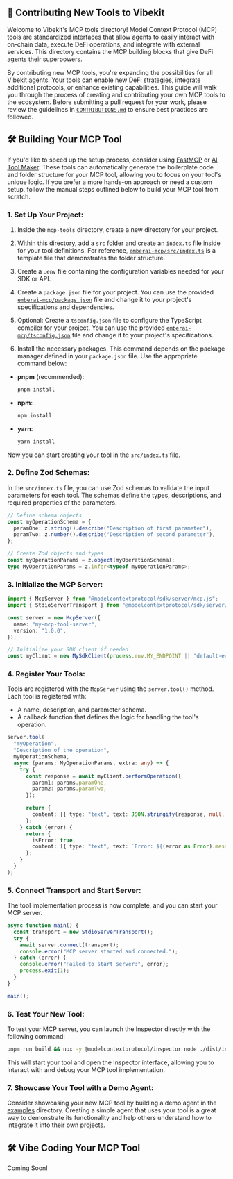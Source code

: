 ## 🧩 Contributing New Tools to Vibekit

Welcome to Vibekit's MCP tools directory! Model Context Protocol (MCP) tools are standardized interfaces that allow agents to easily interact with on-chain data, execute DeFi operations, and integrate with external services. This directory contains the MCP building blocks that give DeFi agents their superpowers.

By contributing new MCP tools, you're expanding the possibilities for all Vibekit agents. Your tools can enable new DeFi strategies, integrate additional protocols, or enhance existing capabilities. This guide will walk you through the process of creating and contributing your own MCP tools to the ecosystem. Before submitting a pull request for your work, please review the guidelines in [`CONTRIBUTIONS.md`](https://github.com/EmberAGI/arbitrum-vibekit/blob/main/CONTRIBUTIONS.md) to ensure best practices are followed.

## 🛠️ Building Your MCP Tool

If you'd like to speed up the setup process, consider using [FastMCP](https://github.com/punkpeye/fastmcp/) or [AI Tool Maker](https://github.com/nihaocami/ai-tool-maker). These tools can automatically generate the boilerplate code and folder structure for your MCP tool, allowing you to focus on your tool's unique logic. If you prefer a more hands-on approach or need a custom setup, follow the manual steps outlined below to build your MCP tool from scratch.

### 1. Set Up Your Project:

1. Inside the `mcp-tools` directory, create a new directory for your project.

2. Within this directory, add a `src` folder and create an `index.ts` file inside for your tool definitions. For reference, [`emberai-mcp/src/index.ts`](https://github.com/EmberAGI/arbitrum-vibekit/blob/main/typescript/lib/mcp-tools/emberai-mcp/src/index.ts) is a template file that demonstrates the folder structure.

3. Create a `.env` file containing the configuration variables needed for your SDK or API.

4. Create a `package.json` file for your project. You can use the provided [`emberai-mcp/package.json`](https://github.com/EmberAGI/arbitrum-vibekit/blob/main/typescript/lib/mcp-tools/emberai-mcp/package.json) file and change it to your project's specifications and dependencies.

5. Optional: Create a `tsconfig.json` file to configure the TypeScript compiler for your project. You can use the provided [`emberai-mcp/tsconfig.json`](https://github.com/EmberAGI/arbitrum-vibekit/blob/main/typescript/lib/mcp-tools/emberai-mcp/tsconfig.json) file and change it to your project's specifications.

6. Install the necessary packages. This command depends on the package manager defined in your `package.json` file. Use the appropriate command below:

- **pnpm** (recommended):
  ```bash
  pnpm install
  ```
- **npm**:
  ```bash
  npm install
  ```
- **yarn**:
  ```bash
  yarn install
  ```

Now you can start creating your tool in the `src/index.ts` file.

### 2. Define Zod Schemas:

In the `src/index.ts` file, you can use Zod schemas to validate the input parameters for each tool. The schemas define the types, descriptions, and required properties of the parameters.

```typescript
// Define schema objects
const myOperationSchema = {
  paramOne: z.string().describe("Description of first parameter"),
  paramTwo: z.number().describe("Description of second parameter"),
};

// Create Zod objects and types
const myOperationParams = z.object(myOperationSchema);
type MyOperationParams = z.infer<typeof myOperationParams>;
```

### 3. Initialize the MCP Server:

```typescript
import { McpServer } from "@modelcontextprotocol/sdk/server/mcp.js";
import { StdioServerTransport } from "@modelcontextprotocol/sdk/server/stdio.js";

const server = new McpServer({
  name: "my-mcp-tool-server",
  version: "1.0.0",
});

// Initialize your SDK client if needed
const myClient = new MySdkClient(process.env.MY_ENDPOINT || "default-endpoint");
```

### 4. Register Your Tools:

Tools are registered with the `McpServer` using the `server.tool()` method. Each tool is registered with:

- A name, description, and parameter schema.
- A callback function that defines the logic for handling the tool's operation.

```typescript
server.tool(
  "myOperation",
  "Description of the operation",
  myOperationSchema,
  async (params: MyOperationParams, extra: any) => {
    try {
      const response = await myClient.performOperation({
        param1: params.paramOne,
        param2: params.paramTwo,
      });

      return {
        content: [{ type: "text", text: JSON.stringify(response, null, 2) }],
      };
    } catch (error) {
      return {
        isError: true,
        content: [{ type: "text", text: `Error: ${(error as Error).message}` }],
      };
    }
  }
);
```

### 5. Connect Transport and Start Server:

The tool implementation process is now complete, and you can start your MCP server.

```typescript
async function main() {
  const transport = new StdioServerTransport();
  try {
    await server.connect(transport);
    console.error("MCP server started and connected.");
  } catch (error) {
    console.error("Failed to start server:", error);
    process.exit(1);
  }
}

main();
```

### 6. Test Your New Tool:

To test your MCP server, you can launch the Inspector directly with the following command:

```bash
pnpm run build && npx -y @modelcontextprotocol/inspector node ./dist/index.js
```

This will start your tool and open the Inspector interface, allowing you to interact with and debug your MCP tool implementation.

### 7. Showcase Your Tool with a Demo Agent:

Consider showcasing your new MCP tool by building a demo agent in the [examples](https://github.com/EmberAGI/arbitrum-vibekit/tree/main/typescript/examples) directory. Creating a simple agent that uses your tool is a great way to demonstrate its functionality and help others understand how to integrate it into their own projects.

## 🛠️ Vibe Coding Your MCP Tool

Coming Soon!

